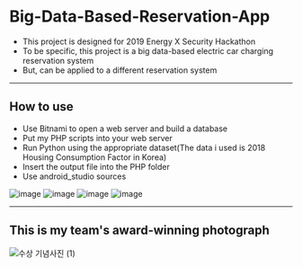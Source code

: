 # Big-Data-Based-Reservation-App

- This project is designed for 2019 Energy X Security Hackathon
- To be specific, this project is a big data-based electric car charging reservation system
- But, can be applied to a different reservation system

--------------------------------------------------------------------------------------------------------

## How to use

- Use Bitnami to open a web server and build a database
- Put my PHP scripts into your web server
- Run Python using the appropriate dataset(The data i used is 2018 Housing Consumption Factor in Korea)
- Insert the output file into the PHP folder
- Use android_studio sources

![image](https://user-images.githubusercontent.com/53115254/93078314-3f58dd00-f6c5-11ea-91fb-7b1747a1d405.png)
![image](https://user-images.githubusercontent.com/53115254/93078352-50095300-f6c5-11ea-9e66-4f32dacaf1a0.png)
![image](https://user-images.githubusercontent.com/53115254/93078577-b1c9bd00-f6c5-11ea-91ba-8297ae386d6f.png)
![image](https://user-images.githubusercontent.com/53115254/93079243-c8244880-f6c6-11ea-9227-f9f8b24513a2.png)


---------------------------------------------------------------------------------------------------------

## This is my team's award-winning photograph

![수상 기념사진 (1)](https://user-images.githubusercontent.com/53115254/93078678-dde53e00-f6c5-11ea-8cf3-6eff159fe79d.jpg)



